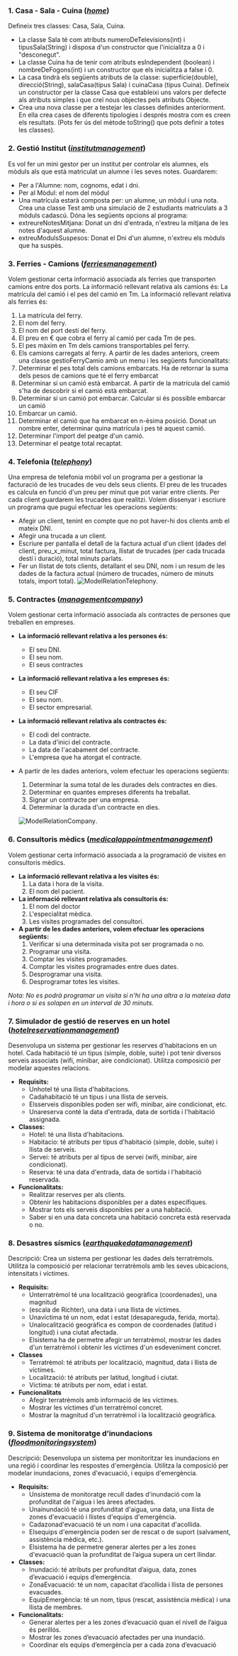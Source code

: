 ### 1. Casa - Sala - Cuina (_[home](src/home)_)

Defineix tres classes: Casa, Sala, Cuina.

- La classe Sala té com atributs numeroDeTelevisions(int) i tipusSala(String) i
  disposa d'un constructor que l'inicialitza a 0 i "desconegut".
- La classe Cuina ha de tenir com atributs esIndependent (boolean) i
  nombreDeFogons(int) i un constructor que els inicialitza a false i 0.
- La casa tindrà els següents atributs de la classe: superfície(double),
  direcció(String), salaCasa(tipus Sala) i cuinaCasa (tipus Cuina). Defineix un
  constructor per la classe Casa que estableixi uns valors per defecte als
  atributs simples i que creï nous objectes pels atributs Objecte.
- Crea una nova classe per a testejar les classes definides anteriorment. En ella crea
  cases de diferents tipologies i després mostra com es creen els resultats. (Pots fer
  ús del mètode toString() que pots definir a totes les classes).

### 2. Gestió Institut (_[institutmanagement](src/institutmanagement)_)

Es vol fer un mini gestor per un institut per controlar els alumnes, els mòduls als que
està matriculat un alumne i les seves notes. Guardarem:

- Per a l'Alumne: nom, cognoms, edat i dni.
- Per al Mòdul: el nom del mòdul
- Una matrícula estarà composta per: un alumne, un mòdul i una nota.
  Crea una classe Test amb una simulació de 2 estudiants matriculats a 3 mòduls
  cadascú. Dóna les següents opcions al programa:
- extreureNotesMitjana: Donat un dni d'entrada, n'extreu la mitjana de les notes
  d'aquest alumne.
- extreuModulsSuspesos: Donat el Dni d'un alumne, n'extreu els mòduls que
  ha suspès.

### 3. Ferries - Camions (_[ferriesmanagement](src/ferriesmanagement)_)

Volem gestionar certa informació associada als ferries que transporten camions
entre dos ports.
La informació rellevant relativa als camions és: La matrícula del camió i el pes del
camió en Tm.
La informació rellevant relativa als ferries és:

1. La matrícula del ferry.
2. El nom del ferry.
3. El nom del port destí del ferry.
5. El preu en € que cobra el ferry al camió per cada Tm de pes.
6. El pes màxim en Tm dels camions transportables pel ferry.
7. Els camions carregats al ferry.
   A partir de les dades anteriors, creem una classe gestioFerryCamio amb un menu i
   les següents funcionalitats:
1. Determinar el pes total dels camions embarcats. Ha de retornar la suma dels
   pesos de camions que té el ferry embarcat
2. Determinar si un camió està embarcat. A partir de la matrícula del camió s'ha
   de descobrir si el camió està embarcat.
3. Determinar si un camió pot embarcar. Calcular si és possible embarcar un
   camió
4. Embarcar un camió.
5. Determinar el camió que ha embarcat en n-èsima posició. Donat un nombre
   enter, determinar quina matrícula i pes té aquest camió.
6. Determinar l'import del peatge d'un camió.
7. Determinar el peatge total recaptat.

### 4. Telefonia  (_[telephony](src/telephony)_)

Una empresa de telefonia mòbil vol un programa per a gestionar la facturació de les
trucades de veu dels seus clients. El preu de les trucades es calcula en funció d'un
preu per minut que pot variar entre clients. Per cada client guardarem les trucades
que realitzi.
Volem dissenyar i escriure un programa que pugui efectuar les operacions següents:

- Afegir un client, tenint en compte que no pot haver-hi dos clients amb el
  mateix DNI.
- Afegir una trucada a un client.
- Escriure per pantalla el detall de la factura actual d'un client (dades del client,
  preu_x_minut, total factura, llistat de trucades (per cada trucada destí i
  duració), total minuts parlats.
- Fer un llistat de tots clients, detallant el seu DNI, nom i un resum de les dades
  de la factura actual (número de trucades, número de minuts totals, import
  total).
  ![ModelRelationTelephony](src/telephony/modelRelation.png).

### 5. Contractes (_[managementcompany](src/managementcompany)_)

Volem gestionar certa informació associada als contractes de persones que
treballen en empreses.

- **La informació rellevant relativa a les **persones** és:**
    - El seu DNI.
    - El seu nom.
    - El seus contractes
- **La informació rellevant relativa a les **empreses** és:**
    - El seu CIF
    - El seu nom.
    - El sector empresarial.
- **La informació rellevant relativa als **contractes** és:**
    - El codi del contracte.
    - La data d'inici del contracte.
    - La data de l'acabament del contracte.
    - L'empresa que ha atorgat el contracte.
- A partir de les dades anteriors, volem efectuar les operacions següents:
    1. Determinar la suma total de les durades dels contractes en dies.
    2. Determinar en quantes empreses diferents ha treballat.
    3. Signar un contracte per una empresa.
    4. Determinar la durada d'un contracte en dies.

  ![ModelRelationCompany](src/managementcompany/managementcompany.png).

### 6. Consultoris mèdics (_[medicalappointmentmanagement](src/medicalappointmentmanagement)_)

Volem gestionar certa informació associada a la programació de visites en
consultoris mèdics.

- **La informació rellevant relativa a les visites és:**
    1. La data i hora de la visita.
    2. El nom del pacient.
- **La informació rellevant relativa als consultoris és:**
    1. El nom del doctor
    2. L'especialitat mèdica.
    3. Les visites programades del consultori.
- **A partir de les dades anteriors, volem efectuar les operacions següents:**
    1. Verificar si una determinada visita pot ser programada o no.
    2. Programar una visita.
    3. Comptar les visites programades.
    4. Comptar les visites programades entre dues dates.
    5. Desprogramar una visita.
    6. Desprogramar totes les visites.

_Nota: No es podrà programar un visita si n'hi ha una altra a la mateixa data i hora o
si es solapen en un interval de 30 minuts._

### 7. Simulador de gestió de reserves en un hotel (_[hotelreservationmanagement](src/hotelreservationmanagement)_)

Desenvolupa un sistema per gestionar les reserves d'habitacions en un hotel. Cada
habitació té un tipus (simple, doble, suite) i pot tenir diversos serveis associats (wifi,
minibar, aire condicionat). Utilitza composició per modelar aquestes relacions.

- **Requisits:**
    - Unhotel té una llista d'habitacions.
    - Cadahabitació té un tipus i una llista de serveis.
    - Elsserveis disponibles poden ser wifi, minibar, aire condicionat, etc.
    - Unareserva conté la data d'entrada, data de sortida i l'habitació assignada.
- **Classes:**
    - Hotel: té una llista d'habitacions.
    - Habitacio: té atributs per tipus d'habitació (simple, doble, suite) i llista de
      serveis.
    - Servei: té atributs per al tipus de servei (wifi, minibar, aire condicionat).
    - Reserva: té una data d'entrada, data de sortida i l'habitació reservada.
- **Funcionalitats:**
    - Realitzar reserves per als clients.
    - Obtenir les habitacions disponibles per a dates específiques.
    - Mostrar tots els serveis disponibles per a una habitació.
    - Saber si en una data concreta una habitació concreta està reservada o no.

### 8. Desastres sísmics (_[earthquakedatamanagement](src/earthquakedatamanagement)_)

Descripció: Crea un sistema per gestionar les dades dels terratrèmols. Utilitza la
composició per relacionar terratrèmols amb les seves ubicacions, intensitats i
víctimes.

- **Requisits:**
    - Unterratrèmol té una localització geogràfica (coordenades), una magnitud
    - (escala de Richter), una data i una llista de víctimes.
    - Unavíctima té un nom, edat i estat (desapareguda, ferida, morta).
    - Unalocalització geogràfica es compon de coordenades (latitud i longitud) i
      una ciutat afectada.
    - Elsistema ha de permetre afegir un terratrèmol, mostrar les dades d'un
      terratrèmol i obtenir les víctimes d'un esdeveniment concret.
- **Classes**
    - Terratrèmol: té atributs per localització, magnitud, data i llista de víctimes.
    - Localització: té atributs per latitud, longitud i ciutat.
    - Víctima: té atributs per nom, edat i estat.
- **Funcionalitats**
    - Afegir terratrèmols amb informació de les víctimes.
    - Mostrar les víctimes d'un terratrèmol concret.
    - Mostrar la magnitud d'un terratrèmol i la localització geogràfica.

### 9. Sistema de monitoratge d’inundacions (_[floodmonitoringsystem](src/floodmonitoringsystem)_)

Descripció: Desenvolupa un sistema per monitoritzar les inundacions en una regió i
coordinar les respostes d'emergència. Utilitza la composició per modelar
inundacions, zones d'evacuació, i equips d'emergència.

- **Requisits:**
    - Unsistema de monitoratge recull dades d'inundació com la profunditat de
      l'aigua i les àrees afectades.
    - Unainundació té una profunditat d'aigua, una data, una llista de zones
      d'evacuació i llistes d'equips d'emergència.
    - Cadazonad'evacuació té un nom i una capacitat d'acollida.
    - Elsequips d'emergència poden ser de rescat o de suport (salvament,
      assistència mèdica, etc.).
    - Elsistema ha de permetre generar alertes per a les zones d'evacuació quan
      la profunditat de l’aigua supera un cert llindar.
- **Classes:**
    - Inundació: té atributs per profunditat d’aigua, data, zones d’evacuació i equips
      d’emergència.
    - ZonaEvacuació: té un nom, capacitat d’acollida i llista de persones evacuades.
    - EquipEmergència: té un nom, tipus (rescat, assistència mèdica) i una llista de
      membres.
- **Funcionalitats:**
    - Generar alertes per a les zones d’evacuació quan el nivell de l’aigua és
      perillós.
    - Mostrar les zones d’evacuació afectades per una inundació.
    - Coordinar els equips d’emergència per a cada zona d’evacuació


